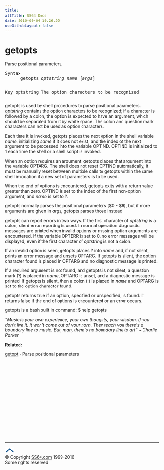 ```yaml
---
title:
altTitle: SS64 Docs
date: 2016-09-04 19:26:55
useGithubLayout: false
---
```

<!-- #BeginLibraryItem "/Library/head_osx.lbi" --><!-- #EndLibraryItem --><h1>getopts</h1> 
<p>Parse positional parameters.</p>
<pre>Syntax
      getopts <i>optstring</i> <i>name</i> [<i>args</i>]

Key
   optstring   The option characters to be recognized</pre>
<p>getopts  is  used  by shell procedures to parse positional parameters.  <i>optstring</i> contains the option characters to be recognized; if a character is followed  by  a  colon,  the  option  is
expected to have an argument, which should be separated from it by white space.  The colon and question mark characters can not be used as option  characters.   </p>
<p>Each  time  it  is  invoked,
getopts  places  the  next option in the shell variable <i>name</i>, initializing <i>name</i> if it does not exist, and the index of the next argument to be processed into the variable OPTIND.  OPTIND is
initialized to 1 each time the shell or a shell script is invoked.  </p>
<p>When an option requires an argument, getopts places that argument into the variable OPTARG.  The  shell  does  not  reset
OPTIND  automatically;  it must be manually reset between multiple calls to getopts within the same shell invocation if a new set of parameters is to be used.</p>
<p> When the end of options is encountered, getopts exits with a return value greater than zero. OPTIND is set to the index of the first non-option argument, and <i>name</i> is set to ?.</p>
<p> getopts normally parses the positional parameters ($0 - $9), but if more arguments are given in <i>args</i>, getopts parses those instead.</p>
<p> getopts can report errors in two ways. If the first character of <i>optstring</i> is a colon, silent error reporting is used. In normal operation diagnostic messages are printed when invalid
options or missing option arguments are encountered. If the variable OPTERR is set to 0, no error messages will be displayed, even if the first character of <i>optstring</i> is not a colon.</p>
<p> If an invalid option is seen, getopts places ? into <i>name</i> and, if not silent, prints an error message and unsets OPTARG. If getopts is silent, the option character found is placed in
OPTARG and no diagnostic message is printed.</p>
<p> If a required argument is not found, and getopts is not silent, a question mark (?) is placed in <i>name</i>, OPTARG is unset, and a diagnostic message is printed. If getopts is silent, then a
colon (:) is placed in <i>name</i> and OPTARG is set to the option character found.</p>
<p> getopts returns true if an option, specified or unspecified, is found. It returns false if the end of options is encountered or an error occurs.</p>
<p> getopts is a bash built in command: <span class="code"> $ help getopts</span></p>
<p class="quote"><i>“Music is your own experience, your own thoughts, your wisdom. If you don't live it, it won't come out of your horn. They teach you there's a boundary line to music. But, man, there's no boundary line to art” ~ Charlie Parker</i></p>
<p><b>Related:</b></p>
<p>
<a href="getopt.html">getopt</a> - Parse positional parameters</p><!-- #BeginLibraryItem "/Library/foot_osx.lbi" --><p>
<!-- OSX300 -->
<ins class="adsbygoogle" style="display:inline-block;width:300px;height:250px" data-ad-client="ca-pub-6140977852749469" data-ad-slot="1823340303"></ins>
<script>
(adsbygoogle = window.adsbygoogle || []).push({});
</script></p>
<hr>
<div id="bl" class="footer"><a href="getopts.html#"><img src="../images/top.png" width="30" height="22" alt="Back to the Top"></a></div>
<div id="br" class="footer, tagline">© Copyright <a href="http://ss64.com/">SS64.com</a> 1999-2016<br>
Some rights reserved</div><!-- #EndLibraryItem -->
